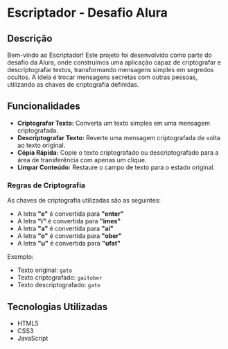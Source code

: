 # Escriptador - Desafio Alura

## Descrição

Bem-vindo ao Escriptador! Este projeto foi desenvolvido como parte do desafio da Alura, onde construímos uma aplicação capaz de criptografar e descriptografar textos, transformando mensagens simples em segredos ocultos. A ideia é trocar mensagens secretas com outras pessoas, utilizando as chaves de criptografia definidas.

## Funcionalidades

- **Criptografar Texto:** Converta um texto simples em uma mensagem criptografada.
- **Descriptografar Texto:** Reverte uma mensagem criptografada de volta ao texto original.
- **Cópia Rápida:** Copie o texto criptografado ou descriptografado para a área de transferência com apenas um clique.
- **Limpar Conteúdo:** Restaure o campo de texto para o estado original.
  
### Regras de Criptografia

As chaves de criptografia utilizadas são as seguintes:

- A letra **"e"** é convertida para **"enter"**
- A letra **"i"** é convertida para **"imes"**
- A letra **"a"** é convertida para **"ai"**
- A letra **"o"** é convertida para **"ober"**
- A letra **"u"** é convertida para **"ufat"**

Exemplo:
- Texto original: `gato`
- Texto criptografado: `gaitober`
- Texto descriptografado: `gato`

## Tecnologias Utilizadas

- HTML5
- CSS3
- JavaScript
